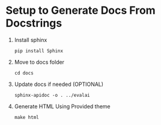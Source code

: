 # Setup to Generate Docs From Docstrings

1. Install sphinx
   ```
   pip install Sphinx
   ```
2. Move to docs folder
   ```
   cd docs
   ```
3. Update docs if needed (OPTIONAL)
   ```
   sphinx-apidoc -o . ../evalai
   ```
4. Generate HTML Using Provided theme
   ```
   make html
   ```